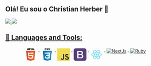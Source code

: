 ## Olá! Eu sou o Christian Herber 👋

<div>
  <a href="https://www.linkedin.com/in/christianherbersantos/">
  <img height="180em" src="https://github-readme-stats.vercel.app/api?username=ChristianHerber&show_icons=true&theme=material-palenight&include_all_commits=true&count_private=true&hide_border=true" />
  <img height="180em" src="https://github-readme-stats.vercel.app/api/top-langs/?username=ChristianHerber&layout=compact&langs_count=16&theme=material-palenight&hide_border=true" />
</div>
  
## 🧰 Languages and Tools:
<p align="center">
<img src="https://raw.githubusercontent.com/github/explore/80688e429a7d4ef2fca1e82350fe8e3517d3494d/topics/html/html.png" alt="HTML" height="40" style="vertical-align:top; margin:4px">
  <img src="https://raw.githubusercontent.com/github/explore/80688e429a7d4ef2fca1e82350fe8e3517d3494d/topics/css/css.png" alt="CSS" height="40" style="vertical-align:top; margin:4px">
<img src="https://raw.githubusercontent.com/github/explore/80688e429a7d4ef2fca1e82350fe8e3517d3494d/topics/javascript/javascript.png" alt="Javascript" height="40" style="vertical-align:top; margin:4px">
  <img src="https://raw.githubusercontent.com/github/explore/80688e429a7d4ef2fca1e82350fe8e3517d3494d/topics/bootstrap/bootstrap.png" alt="Javascript" height="40" style="vertical-align:top; margin:4px">
    <img src="https://raw.githubusercontent.com/github/explore/80688e429a7d4ef2fca1e82350fe8e3517d3494d/topics/react/react.png" alt="Javascript" height="40" style="vertical-align:top; margin:4px">
      <img src="https://cdn.jsdelivr.net/gh/devicons/devicon/icons/nextjs/nextjs-original.svg" alt="NextJs" height="40" style="vertical-align:top; margin:4px">
<img src="https://cdn.jsdelivr.net/gh/devicons/devicon/icons/ruby/ruby-original.svg" alt="Ruby" height="40" style="vertical-align:top; margin:4px">
</p>
